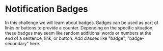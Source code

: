 
# Notification Badges
In this challenge we will learn about badges.
Badges can be used as part of links or buttons
to provide a counter. Depending on the specific situation, 
these badges may seem like random additional words or numbers 
at the end of a sentence, link, or button. Add classes like 
"badge", "badge-secondary" here. 

